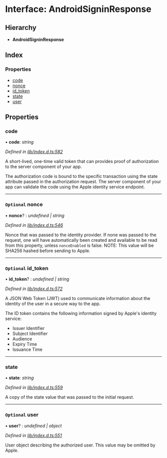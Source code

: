 
# Interface: AndroidSigninResponse

## Hierarchy

* **AndroidSigninResponse**

## Index

### Properties

* [code](_lib_index_d_.androidsigninresponse.md#code)
* [nonce](_lib_index_d_.androidsigninresponse.md#optional-nonce)
* [id_token](_lib_index_d_.androidsigninresponse.md#optional-id_token)
* [state](_lib_index_d_.androidsigninresponse.md#state)
* [user](_lib_index_d_.androidsigninresponse.md#optional-user)

## Properties

###  code

• **code**: *string*

*Defined in [lib/index.d.ts:582](../../lib/index.d.ts#L582)*

A short-lived, one-time valid token that can provides proof of authorization to the server
component of your app.

The authorization code is bound to the specific transaction using the state attribute passed
in the authorization request. The server component of your app can validate the code using
the Apple identity service endpoint.

___

### `Optional` nonce

• **nonce**? : *undefined | string*

*Defined in [lib/index.d.ts:546](../../lib/index.d.ts#L546)*

Nonce that was passed to the identity provider. If none was passed to the request, one will have automatically been created and available to be read from this property, unless `nonceEnabled` is false. NOTE: This value will be SHA256 hashed before sending to Apple.

___

### `Optional` id_token

• **id_token**? : *undefined | string*

*Defined in [lib/index.d.ts:572](../../lib/index.d.ts#L572)*

A JSON Web Token (JWT) used to communicate information about the identity of the user in a
secure way to the app.

The ID token contains the following information signed by Apple's identity service:
 - Issuer Identifier
 - Subject Identifier
 - Audience
 - Expiry Time
 - Issuance Time

___

###  state

• **state**: *string*

*Defined in [lib/index.d.ts:559](../../lib/index.d.ts#L559)*

A copy of the state value that was passed to the initial request.

___

### `Optional` user

• **user**? : *undefined | object*

*Defined in [lib/index.d.ts:551](../../lib/index.d.ts#L551)*

User object describing the authorized user. This value may be omitted by Apple.

